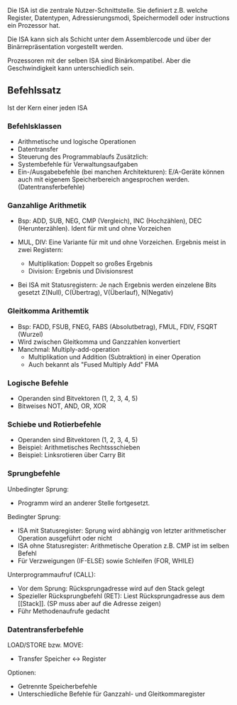 
Die ISA ist die zentrale Nutzer-Schnittstelle. Sie definiert z.B. welche Register, Datentypen, Adressierungsmodi, Speichermodell oder instructions ein Prozessor hat.  

Die ISA kann sich als Schicht unter dem Assemblercode und über der Binärrepräsentation vorgestellt werden.

Prozessoren mit der selben ISA sind Binärkompatibel. Aber die Geschwindigkeit kann unterschiedlich sein.

## Befehlssatz

Ist der Kern einer jeden ISA

### Befehlsklassen
- Arithmetische und logische Operationen
- Datentransfer
- Steuerung des Programmablaufs
Zusätzlich:
- Systembefehle für Verwaltungsaufgaben
- Ein-/Ausgabebefehle (bei manchen Architekturen): E/A-Geräte können auch mit eigenem Speicherbereich angesprochen werden. (Datentransferbefehle) 

### Ganzahlige Arithmetik

- Bsp: ADD, SUB, NEG, CMP (Vergleich), INC (Hochzählen), DEC (Herunterzählen). Ident für mit und ohne Vorzeichen
- MUL, DIV: Eine Variante für mit und ohne Vorzeichen. Ergebnis meist in zwei Registern:
	- Multiplikation: Doppelt so großes Ergebnis
	- Division: Ergebnis und Divisionsrest

- Bei ISA mit Statusregistern:
	Je nach Ergebnis werden einzelene Bits gesetzt Z(Null), C(Übertrag), V(Überlauf), N(Negativ)

### Gleitkomma Arithemtik

- Bsp: FADD, FSUB, FNEG, FABS (Absolutbetrag), FMUL, FDIV, FSQRT (Wurzel)
- Wird zwischen Gleitkomma und Ganzzahlen konvertiert
- Manchmal: Multiply-add-operation
	- Multiplikation und Addition (Subtraktion) in einer Operation
	- Auch bekannt als "Fused Multiply Add" FMA

### Logische Befehle

- Operanden sind Bitvektoren (1, 2, 3, 4, 5)
- Bitweises NOT, AND, OR, XOR

### Schiebe und Rotierbefehle

- Operanden sind Bitvektoren (1, 2, 3, 4, 5)
- Beispiel: Arithmetisches Rechtssschieben
- Beispiel: Linksrotieren über Carry Bit

### Sprungbefehle

Unbedingter Sprung:
 - Programm wird an anderer Stelle fortgesetzt.

Bedingter Sprung:
 - ISA mit Statusregister: Sprung wird abhängig von letzter arithmetischer Operation ausgeführt oder nicht
 - ISA ohne Statusregister: Arithmetische Operation z.B. CMP ist im selben Befehl
 - Für Verzweigungen (IF-ELSE) sowie Schleifen (FOR, WHILE)

Unterprogrammaufruf (CALL):
 - Vor dem Sprung: Rücksprungadresse wird auf den Stack gelegt
 - Spezieller Rücksprungbefehl (RET): Liest Rücksprungadresse aus dem [[Stack]]. (SP muss aber auf die Adresse zeigen)
 - Führ Methodenaufrufe gedacht

### Datentransferbefehle

LOAD/STORE bzw. MOVE:
- Transfer Speicher <-> Register

Optionen:
- Getrennte Speicherbefehle
- Unterschiedliche Befehle für Ganzzahl- und Gleitkommaregister